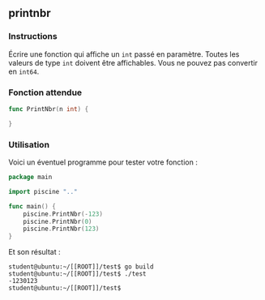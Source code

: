 ## printnbr

### Instructions

Écrire une fonction qui affiche un `int` passé en paramètre.
Toutes les valeurs de type `int` doivent être affichables.
Vous ne pouvez pas convertir en `int64`.

### Fonction attendue

```go
func PrintNbr(n int) {

}
```

### Utilisation

Voici un éventuel programme pour tester votre fonction :

```go
package main

import piscine ".."

func main() {
	piscine.PrintNbr(-123)
	piscine.PrintNbr(0)
	piscine.PrintNbr(123)
}
```

Et son résultat :

```console
student@ubuntu:~/[[ROOT]]/test$ go build
student@ubuntu:~/[[ROOT]]/test$ ./test
-1230123
student@ubuntu:~/[[ROOT]]/test$
```
